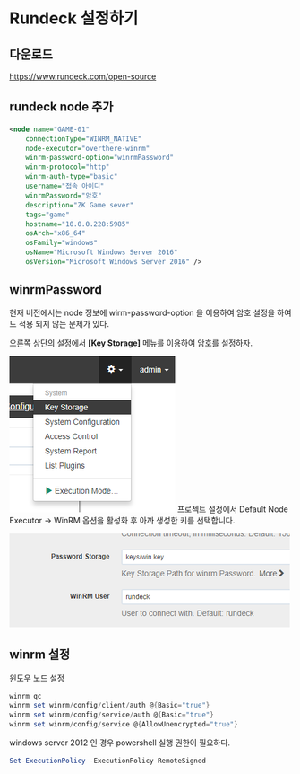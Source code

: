 # Rundeck 설정하기

## 다운로드
https://www.rundeck.com/open-source







## rundeck node 추가

```xml
<node name="GAME-01"
    connectionType="WINRM_NATIVE"
    node-executor="overthere-winrm"
    winrm-password-option="winrmPassword"
    winrm-protocol="http"
    winrm-auth-type="basic"
    username="접속 아이디"
    winrmPassword="암호"
    description="ZK Game sever"
    tags="game"
    hostname="10.0.0.228:5985"
    osArch="x86_64"
    osFamily="windows"
    osName="Microsoft Windows Server 2016"
    osVersion="Microsoft Windows Server 2016" />
```



## winrmPassword

현재 버전에서는 node 정보에 wirm-password-option 을 이용하여 암호 설정을 하여도 적용 되지 않는 문제가 있다.

오른쪽 상단의 설정에서 **[Key Storage]** 메뉴를 이용하여 암호를 설정하자.


![](img\rundeck01.png)
프로젝트 설정에서 Default Node Executor -> WinRM 옵션을 활성화 후 아까 생성한 키를 선택합니다.

![](img\rundeck02.png)



## winrm 설정

윈도우 노드 설정

```powershell
winrm qc
winrm set winrm/config/client/auth @{Basic="true"}
winrm set winrm/config/service/auth @{Basic="true"}
winrm set winrm/config/service @{AllowUnencrypted="true"}
```
windows server 2012 인 경우 powershell 실행 권한이 필요하다.

```powershell
Set-ExecutionPolicy -ExecutionPolicy RemoteSigned
```



